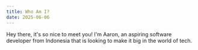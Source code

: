 ```yaml
---
title: Who Am I?
date: 2025-06-06
---
```


Hey there, it's so nice to meet you! I'm Aaron, an aspiring software developer from Indonesia that is looking to make it big in the world of tech.
